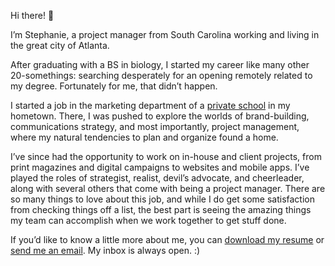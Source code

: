 Hi there! 👋

I’m Stephanie, a project manager from South Carolina working and living in the great city of Atlanta.

After graduating with a BS in biology, I started my career like many other 20-somethings: searching desperately for an opening remotely related to my degree. Fortunately for me, that didn’t happen.

I started a job in the marketing department of a [private school](https://www.heathwood.org/) in my hometown. There, I was pushed to explore the worlds of brand-building, communications strategy, and most importantly, project management, where my natural tendencies to plan and organize found a home.

I’ve since had the opportunity to work on in-house and client projects, from print magazines and digital campaigns to websites and mobile apps. I’ve played the roles of strategist, realist, devil’s advocate, and cheerleader, along with several others that come with being a project manager. There are so many things to love about this job, and while I do get some satisfaction from checking things off a list, the best part is seeing the amazing things my team can accomplish when we work together to get stuff done.

If you’d like to know a little more about me, you can [download my resume](https://www.dropbox.com/s/vlie9lcyog72eq9/stephanie_will_resume_090318.pdf?dl=0) or [send me an email](mailto:stephewill@gmail.com). My inbox is always open. :)
